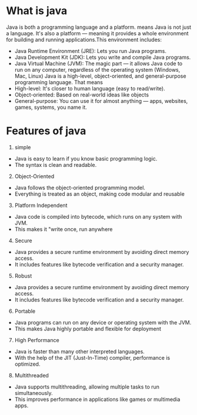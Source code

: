 # What is java 
Java is both a programming language and a platform. means Java is not just a language. It's also a platform — meaning it provides a whole environment for building and running applications.This environment includes:
- Java Runtime Environment (JRE): Lets you run Java programs.
- Java Development Kit (JDK): Lets you write and compile Java programs.
- Java Virtual Machine (JVM): The magic part — it allows Java code to run on any computer, regardless of the operating system (Windows, Mac, Linux)
Java is a high-level, object-oriented, and general-purpose programming language. That means
- High-level: It's closer to human language (easy to read/write).
- Object-oriented: Based on real-world ideas like objects
- General-purpose: You can use it for almost anything — apps, websites, games, systems, you name it.

# Features of java 
1. simple
- Java is easy to learn if you know basic programming logic.
- The syntax is clean and readable.
2. Object-Oriented
- Java follows the object-oriented programming model.
- Everything is treated as an object, making code modular and reusable
3. Platform Independent
- Java code is compiled into bytecode, which runs on any system with JVM.
- This makes it "write once, run anywhere
4. Secure
- Java provides a secure runtime environment by avoiding direct memory access.
- It includes features like bytecode verification and a security manager.
5. Robust
- Java provides a secure runtime environment by avoiding direct memory access.
- It includes features like bytecode verification and a security manager.
6. Portable
- Java programs can run on any device or operating system with the JVM.
- This makes Java highly portable and flexible for deployment
7. High Performance
- Java is faster than many other interpreted languages.
- With the help of the JIT (Just-In-Time) compiler, performance is optimized.
8. Multithreaded
- Java supports multithreading, allowing multiple tasks to run simultaneously.
- This improves performance in applications like games or multimedia apps.


